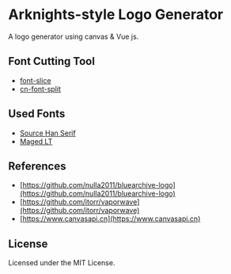 # Arknights-style Logo Generator

A logo generator using canvas & Vue js.

## Font Cutting Tool

* [font-slice](https://github.com/voderl/font-slice)
* [cn-font-split](https://github.com/KonghaYao/cn-font-split)

## Used Fonts

* [Source Han Serif](https://adobe.ly/SourceHanSerif)
* [Maged LT](https://www.onlinewebfonts.com/download/3ff3822ebba904fd20997781d3e60ed8)

## References

* [https://github.com/nulla2011/bluearchive-logo](https://github.com/nulla2011/bluearchive-logo)
* [https://github.com/itorr/vaporwave](https://github.com/itorr/vaporwave)
* [https://www.canvasapi.cn](https://www.canvasapi.cn)

## License

Licensed under the MIT License.
